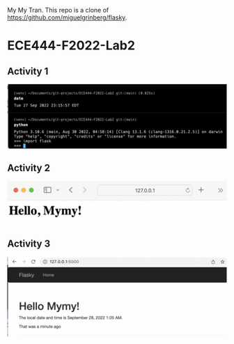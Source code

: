 My My Tran. 
This repo is a clone of  https://github.com/miguelgrinberg/flasky.

# ECE444-F2022-Lab2

## Activity 1
![](images/Activity1.png)

## Activity 2
![](images/Activity2.png)

## Activity 3
![](images/Activity3.png)
